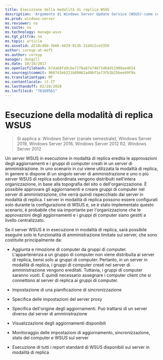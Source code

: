 ```yaml
---
title: Esecuzione della modalità di replica WSUS
description: 'Argomento di Windows Server Update Service (WSUS)-come configurare la modalità di replica '
ms.prod: windows-server
ms.reviewer: na
ms.suite: na
ms.technology: manage-wsus
ms.tgt_pltfrm: na
ms.topic: article
ms.assetid: d218cd6b-3b6b-4429-913b-31d412ce3356
author: coreyp-at-msft
ms.author: coreyp
manager: dongill
ms.date: 10/16/2017
ms.openlocfilehash: b7da68fa9cbe71f8a67e74671d64d11908ae4654
ms.sourcegitcommit: 9687d3eb221b89061a48bf1e73fb3b25bee69f9a
ms.translationtype: MT
ms.contentlocale: it-IT
ms.lasthandoff: 02/28/2020
ms.locfileid: "78169561"
---
```

# <a name="running-wsus-replica-mode"></a>Esecuzione della modalità di replica WSUS

>Si applica a: Windows Server (canale semestrale), Windows Server 2019, Windows Server 2016, Windows Server 2012 R2, Windows Server 2012

Un server WSUS in esecuzione in modalità di replica eredita le approvazioni degli aggiornamenti e i gruppi di computer creati in un server di amministrazione. In uno scenario in cui viene utilizzata la modalità di replica, in genere si dispone di un singolo server di amministrazione e uno o più server WSUS di replica subordinata vengono distribuiti nell'intera organizzazione, in base alla topografia del sito o dell'organizzazione. È possibile approvare gli aggiornamenti e creare gruppi di computer nel server di amministrazione, che verrà quindi rispecchiato dai server in modalità di replica. I server in modalità di replica possono essere configurati solo durante la configurazione di WSUS e, se è stato implementato questo scenario, è probabile che sia importante per l'organizzazione che le approvazioni degli aggiornamenti e i gruppi di computer siano gestiti a livello centralizzato.

Se il server WSUS è in esecuzione in modalità di replica, sarà possibile eseguire solo le funzionalità di amministrazione limitate sul server, che sono costituite principalmente da:

-   Aggiunta e rimozione di computer da gruppi di computer. L'appartenenza a un gruppo di computer non viene distribuita ai server di replica, bensì solo ai gruppi di computer. Pertanto, in un server in modalità di replica, i gruppi di computer creati nel server di amministrazione vengono ereditati. Tuttavia, i gruppi di computer saranno vuoti. È quindi necessario assegnare i computer client che si connettono al server di replica ai gruppi di computer.

-   Impostazione di una pianificazione di sincronizzazione

-   Specifica delle impostazioni del server proxy

-   Specifica dell'origine degli aggiornamenti. Può trattarsi di un server diverso dal server di amministrazione

-   Visualizzazione degli aggiornamenti disponibili

-   Monitoraggio delle impostazioni di aggiornamento, sincronizzazione, stato del computer e WSUS sul server

-   Esecuzione di tutti i report standard di WSUS disponibili sui server in modalità di replica



